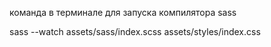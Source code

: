 команда в терминале для запуска компилятора sass

sass --watch assets/sass/index.scss assets/styles/index.css
